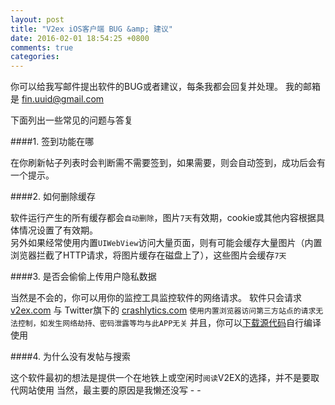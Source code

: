```yaml
---
layout: post
title: "V2ex iOS客户端 BUG &amp; 建议"
date: 2016-02-01 18:54:25 +0800
comments: true
categories: 
---
```


你可以给我写邮件提出软件的BUG或者建议，每条我都会回复并处理。
我的邮箱是 fin.uuid@gmail.com


下面列出一些常见的问题与答复

####1. 签到功能在哪

在你刷新帖子列表时会判断需不需要签到，如果需要，则会自动签到，成功后会有一个提示。

####2. 如何删除缓存

软件运行产生的所有缓存都会`自动删除`，图片`7天`有效期，cookie或其他内容根据具体情况设置了有效期。  
另外如果经常使用内置`UIWebView`访问大量页面，则有可能会缓存大量图片（内置浏览器拦截了HTTP请求，将图片缓存在磁盘上了），这些图片会缓存`7天`

####3. 是否会偷偷上传用户隐私数据

当然是不会的，你可以用你的监控工具监控软件的网络请求。
软件只会请求 [v2ex.com](v2ex.com)
与 Twitter旗下的 [crashlytics.com](crashlytics.com)
`使用内置浏览器访问第三方站点的请求无法控制，如发生网络劫持、密码泄露等均与此APP无关`
并且，你可以[下载源代码](https://github.com/Finb/V2ex-Swift)自行编译使用

####4. 为什么没有发帖与搜索

这个软件最初的想法是提供一个在地铁上或空闲时`阅读`V2EX的选择，并不是要取代网站使用
当然，最主要的原因是我懒还没写 - - 

